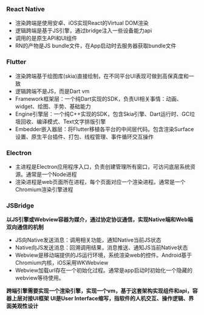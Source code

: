 ### React Native
- 渲染跨端是使用安卓、iOS实现React的Virtual DOM渲染
- 逻辑跨端是基于JS引擎，通过bridge注入一些设备能力api
- 调用的是原生API和UI组件
- RN的产物是JS bundle文件，在App启动时去服务器获取bundle文件

### Flutter
- 渲染跨端基于绘图库(skia)直接绘制，在不同平台UI表现可做到高保真度和一致
- 逻辑跨端不是JS，而是Dart vm
- Framework框架层：一个纯Dart实现的SDK，负责UI相关事情：动画、widget、绘图、手势、基础能力
- Engine引擎层：一个纯C++实现的SDK，包含Skia引擎、Dart运行时、GC垃圾回收、编译模式、Text文字排版引擎
- Embedder嵌入器层：将Flutter移植各平台的中间层代码。包含渲染Surface设置、原生平台插件、打包、线程管理、事件循环交互操作

### Electron
- 主进程是Electron应用程序入口，负责创建管理所有窗口，可访问底层系统资源。通常是一个Node进程
- 渲染进程是web页面所在进程，每个页面对应一个渲染进程。通常是一个Chromium渲染引擎进程

### JSBridge
**以JS引擎或Webview容器为媒介，通过协定协议通信，实现Native端和Web端双向通信的机制**
- JS向Native发送消息：调用相关功能，通知Native当前JS状态
- Native向JS发送消息：回溯调用结果，消息推送、通知JS当前Native状态
- Webview是移动端提供的JS运行环境，系统渲染web的控件。Android基于Chromium内核，iOS采用WKWebview
- Webview加载url存在一个初始化过程。通常是app启动时初始化一个隐藏的webview等待使用。


**跨端引擎需要实现一个渲染引擎，实现一个vm，基于这套架构实现组件和api，容器上层对接UI框架**
**UI是User Interface缩写，指软件的人机交互、操作逻辑、界面美观性设计**
